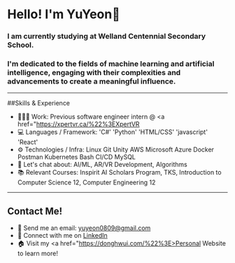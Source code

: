 # Hello! I'm YuYeon👋
### I am currently studying at Welland Centennial Secondary School.
### I'm dedicated to the fields of machine learning and artificial intelligence, engaging with their complexities and advancements to create a meaningful influence.

---
##Skills & Experience
- 👨🏻‍💻 Work: Previous software engineer intern @ <a href="https://xpertvr.ca/%22%3EXpertVR</a>
- 💻 Languages / Framework: 'C#' 'Python' 'HTML/CSS' 'javascript' 'React'
- ⚙️ Technologies / Infra: Linux Git Unity AWS Microsoft Azure Docker Postman Kubernetes Bash CI/CD MySQL
- 💬 Let's chat about: AI/ML, AR/VR Development, Algorithms
- 📚 Relevant Courses: Inspirit AI Scholars Program, TKS, Introduction to Computer Science 12, Computer Engineering 12

---
## Contact Me!
- 📧 Send me an email: yuyeon0809@gmail.com
- 🔗 Connect with me on <a href="www.linkedin.com/in/yuyeon"> LinkedIn </a>
- 🏠 Visit my <a href="https://donghwui.com/%22%3E>Personal Website </a> to learn more!

